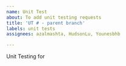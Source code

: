 ```yaml
---
name: Unit Test
about: To add unit testing requests
title: 'UT # - parent branch'
labels: unit tests
assignees: azalmashta, HudsonLu, Younesbhb

---
```


Unit Testing for []()
